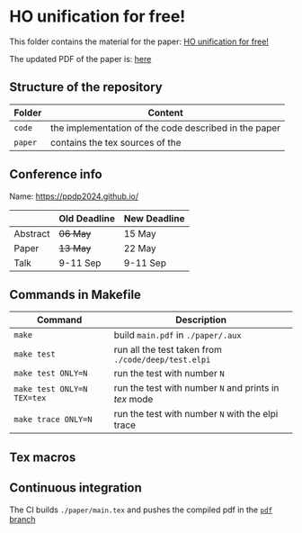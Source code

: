 # HO unification for free!

This folder contains the material for the paper: [HO unification for free!](https://inria.hal.science/hal-04547069)

The updated PDF of the paper is: [here](https://github.com/FissoreD/paper-ho/blob/pdf/main.pdf)

## Structure of the repository

| Folder  | Content                                               |
| ------- | ----------------------------------------------------- |
| `code`  | the implementation of the code described in the paper |
| `paper` | contains the tex sources of the                       |

## Conference info

Name: https://ppdp2024.github.io/

|          | Old Deadline | New Deadline |
| -------- | ------------ | ------------ |
| Abstract | ~~06 May~~   | 15 May       |
| Paper    | ~~13 May~~   | 22 May       |
| Talk     | 9-11 Sep     | 9-11 Sep     |

<!-- Acmart report format: [here](https://ctan.math.illinois.edu/macros/latex/contrib/acmart/acmguide.pdf) -->

## Commands in Makefile

| Command                    | Description                                           |
| -------------------------- | ----------------------------------------------------- |
| `make`                     | build `main.pdf` in `./paper/.aux`                   |
| `make test`                | run all the test taken from `./code/deep/test.elpi`   |
| `make test ONLY=N`         | run the test with number `N`                          |
| `make test ONLY=N TEX=tex` | run the test with number `N` and prints in *tex* mode |
| `make trace ONLY=N`        | run the test with number `N` with the elpi trace      |

## Tex macros

## Continuous integration

The CI builds `./paper/main.tex` and pushes the compiled pdf in the [`pdf` branch](https://github.com/FissoreD/HO-unif-for-free/tree/pdf)